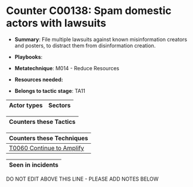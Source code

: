 # Counter C00138: Spam domestic actors with lawsuits

* **Summary**: File multiple lawsuits against known misinformation creators and posters, to distract them from disinformation creation.

* **Playbooks**: 

* **Metatechnique**: M014 - Reduce Resources

* **Resources needed:** 

* **Belongs to tactic stage**: TA11


| Actor types | Sectors |
| ----------- | ------- |



| Counters these Tactics |
| ---------------------- |



| Counters these Techniques |
| ------------------------- |
| [T0060 Continue to Amplify](../../generated_pages/techniques/T0060.md) |



| Seen in incidents |
| ----------------- |


DO NOT EDIT ABOVE THIS LINE - PLEASE ADD NOTES BELOW